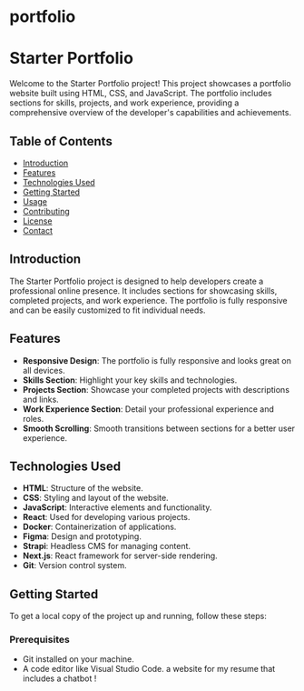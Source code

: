 # portfolio
# Starter Portfolio

Welcome to the Starter Portfolio project! This project showcases a portfolio website built using HTML, CSS, and JavaScript. The portfolio includes sections for skills, projects, and work experience, providing a comprehensive overview of the developer's capabilities and achievements.

## Table of Contents

- [Introduction](#introduction)
- [Features](#features)
- [Technologies Used](#technologies-used)
- [Getting Started](#getting-started)
- [Usage](#usage)
- [Contributing](#contributing)
- [License](#license)
- [Contact](#contact)

## Introduction

The Starter Portfolio project is designed to help developers create a professional online presence. It includes sections for showcasing skills, completed projects, and work experience. The portfolio is fully responsive and can be easily customized to fit individual needs.

## Features

- **Responsive Design**: The portfolio is fully responsive and looks great on all devices.
- **Skills Section**: Highlight your key skills and technologies.
- **Projects Section**: Showcase your completed projects with descriptions and links.
- **Work Experience Section**: Detail your professional experience and roles.
- **Smooth Scrolling**: Smooth transitions between sections for a better user experience.

## Technologies Used

- **HTML**: Structure of the website.
- **CSS**: Styling and layout of the website.
- **JavaScript**: Interactive elements and functionality.
- **React**: Used for developing various projects.
- **Docker**: Containerization of applications.
- **Figma**: Design and prototyping.
- **Strapi**: Headless CMS for managing content.
- **Next.js**: React framework for server-side rendering.
- **Git**: Version control system.

## Getting Started

To get a local copy of the project up and running, follow these steps:

### Prerequisites

- Git installed on your machine.
- A code editor like Visual Studio Code.
a website for my resume that includes a chatbot !
